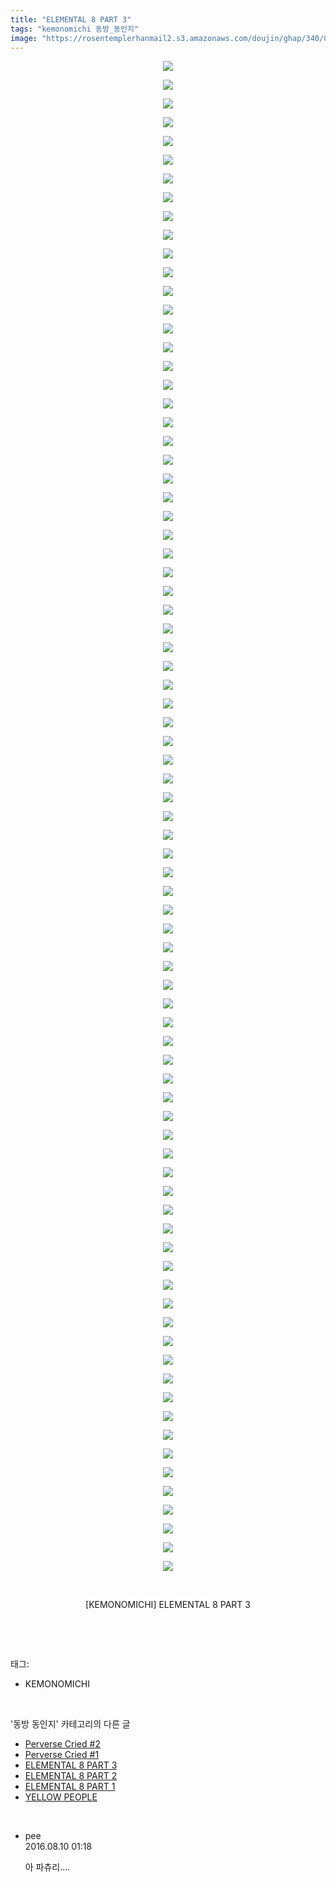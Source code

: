 ```yaml
---
title: "ELEMENTAL 8 PART 3"
tags: "kemonomichi 동방_동인지"
image: "https://rosentemplerhanmail2.s3.amazonaws.com/doujin/ghap/340/001.gif"
---
```

<div class="article">
<p style="text-align: center; clear: none; float: none;"><img src="{{ site.imgserver12 }}/ghap/340/001.gif"/></p>
<p style="text-align: center; clear: none; float: none;"><img src="{{ site.imgserver12 }}/ghap/340/002.jpg"/></p>
<p style="text-align: center; clear: none; float: none;"><img src="{{ site.imgserver12 }}/ghap/340/003.gif"/></p>
<p style="text-align: center; clear: none; float: none;"><img src="{{ site.imgserver12 }}/ghap/340/004.gif"/></p>
<p style="text-align: center; clear: none; float: none;"><img src="{{ site.imgserver12 }}/ghap/340/005.gif"/></p>
<p style="text-align: center; clear: none; float: none;"><img src="{{ site.imgserver12 }}/ghap/340/006.gif"/></p>
<p style="text-align: center; clear: none; float: none;"><img src="{{ site.imgserver12 }}/ghap/340/007.gif"/></p>
<p style="text-align: center; clear: none; float: none;"><img src="{{ site.imgserver12 }}/ghap/340/008.gif"/></p>
<p style="text-align: center; clear: none; float: none;"><img src="{{ site.imgserver12 }}/ghap/340/009.gif"/></p>
<p style="text-align: center; clear: none; float: none;"><img src="{{ site.imgserver12 }}/ghap/340/010.gif"/></p>
<p style="text-align: center; clear: none; float: none;"><img src="{{ site.imgserver12 }}/ghap/340/011.gif"/></p>
<p style="text-align: center; clear: none; float: none;"><img src="{{ site.imgserver12 }}/ghap/340/012.gif"/></p>
<p style="text-align: center; clear: none; float: none;"><img src="{{ site.imgserver12 }}/ghap/340/013.gif"/></p>
<p style="text-align: center; clear: none; float: none;"><img src="{{ site.imgserver12 }}/ghap/340/014.gif"/></p>
<p style="text-align: center; clear: none; float: none;"><img src="{{ site.imgserver12 }}/ghap/340/015.gif"/></p>
<p style="text-align: center; clear: none; float: none;"><img src="{{ site.imgserver12 }}/ghap/340/016.gif"/></p>
<p style="text-align: center; clear: none; float: none;"><img src="{{ site.imgserver12 }}/ghap/340/017.gif"/></p>
<p style="text-align: center; clear: none; float: none;"><img src="{{ site.imgserver12 }}/ghap/340/018.gif"/></p>
<p style="text-align: center; clear: none; float: none;"><img src="{{ site.imgserver12 }}/ghap/340/019.gif"/></p>
<p style="text-align: center; clear: none; float: none;"><img src="{{ site.imgserver12 }}/ghap/340/020.gif"/></p>
<p style="text-align: center; clear: none; float: none;"><img src="{{ site.imgserver12 }}/ghap/340/021.gif"/></p>
<p style="text-align: center; clear: none; float: none;"><img src="{{ site.imgserver12 }}/ghap/340/022.gif"/></p>
<p style="text-align: center; clear: none; float: none;"><img src="{{ site.imgserver12 }}/ghap/340/023.gif"/></p>
<p style="text-align: center; clear: none; float: none;"><img src="{{ site.imgserver12 }}/ghap/340/024.gif"/></p>
<p style="text-align: center; clear: none; float: none;"><img src="{{ site.imgserver12 }}/ghap/340/025.jpg"/></p>
<p style="text-align: center; clear: none; float: none;"><img src="{{ site.imgserver12 }}/ghap/340/026.gif"/></p>
<p style="text-align: center; clear: none; float: none;"><img src="{{ site.imgserver12 }}/ghap/340/027.gif"/></p>
<p style="text-align: center; clear: none; float: none;"><img src="{{ site.imgserver12 }}/ghap/340/028.gif"/></p>
<p style="text-align: center; clear: none; float: none;"><img src="{{ site.imgserver12 }}/ghap/340/029.gif"/></p>
<p style="text-align: center; clear: none; float: none;"><img src="{{ site.imgserver12 }}/ghap/340/030.gif"/></p>
<p style="text-align: center; clear: none; float: none;"><img src="{{ site.imgserver12 }}/ghap/340/031.gif"/></p>
<p style="text-align: center; clear: none; float: none;"><img src="{{ site.imgserver12 }}/ghap/340/032.gif"/></p>
<p style="text-align: center; clear: none; float: none;"><img src="{{ site.imgserver12 }}/ghap/340/033.gif"/></p>
<p style="text-align: center; clear: none; float: none;"><img src="{{ site.imgserver12 }}/ghap/340/034.gif"/></p>
<p style="text-align: center; clear: none; float: none;"><img src="{{ site.imgserver12 }}/ghap/340/035.gif"/></p>
<p style="text-align: center; clear: none; float: none;"><img src="{{ site.imgserver12 }}/ghap/340/036.gif"/></p>
<p style="text-align: center; clear: none; float: none;"><img src="{{ site.imgserver12 }}/ghap/340/037.gif"/></p>
<p style="text-align: center; clear: none; float: none;"><img src="{{ site.imgserver12 }}/ghap/340/038.gif"/></p>
<p style="text-align: center; clear: none; float: none;"><img src="{{ site.imgserver12 }}/ghap/340/039.gif"/></p>
<p style="text-align: center; clear: none; float: none;"><img src="{{ site.imgserver12 }}/ghap/340/040.gif"/></p>
<p style="text-align: center; clear: none; float: none;"><img src="{{ site.imgserver12 }}/ghap/340/041.gif"/></p>
<p style="text-align: center; clear: none; float: none;"><img src="{{ site.imgserver12 }}/ghap/340/042.gif"/></p>
<p style="text-align: center; clear: none; float: none;"><img src="{{ site.imgserver12 }}/ghap/340/043.gif"/></p>
<p style="text-align: center; clear: none; float: none;"><img src="{{ site.imgserver12 }}/ghap/340/044.gif"/></p>
<p style="text-align: center; clear: none; float: none;"><img src="{{ site.imgserver12 }}/ghap/340/045.gif"/></p>
<p style="text-align: center; clear: none; float: none;"><img src="{{ site.imgserver12 }}/ghap/340/046.gif"/></p>
<p style="text-align: center; clear: none; float: none;"><img src="{{ site.imgserver12 }}/ghap/340/047.jpg"/></p>
<p style="text-align: center; clear: none; float: none;"><img src="{{ site.imgserver12 }}/ghap/340/048.gif"/></p>
<p style="text-align: center; clear: none; float: none;"><img src="{{ site.imgserver12 }}/ghap/340/049.gif"/></p>
<p style="text-align: center; clear: none; float: none;"><img src="{{ site.imgserver12 }}/ghap/340/050.gif"/></p>
<p style="text-align: center; clear: none; float: none;"><img src="{{ site.imgserver12 }}/ghap/340/051.gif"/></p>
<p style="text-align: center; clear: none; float: none;"><img src="{{ site.imgserver12 }}/ghap/340/052.gif"/></p>
<p style="text-align: center; clear: none; float: none;"><img src="{{ site.imgserver12 }}/ghap/340/053.gif"/></p>
<p style="text-align: center; clear: none; float: none;"><img src="{{ site.imgserver12 }}/ghap/340/054.gif"/></p>
<p style="text-align: center; clear: none; float: none;"><img src="{{ site.imgserver12 }}/ghap/340/055.gif"/></p>
<p style="text-align: center; clear: none; float: none;"><img src="{{ site.imgserver12 }}/ghap/340/056.gif"/></p>
<p style="text-align: center; clear: none; float: none;"><img src="{{ site.imgserver12 }}/ghap/340/057.gif"/></p>
<p style="text-align: center; clear: none; float: none;"><img src="{{ site.imgserver12 }}/ghap/340/058.gif"/></p>
<p style="text-align: center; clear: none; float: none;"><img src="{{ site.imgserver12 }}/ghap/340/059.gif"/></p>
<p style="text-align: center; clear: none; float: none;"><img src="{{ site.imgserver12 }}/ghap/340/060.gif"/></p>
<p style="text-align: center; clear: none; float: none;"><img src="{{ site.imgserver12 }}/ghap/340/061.jpg"/></p>
<p style="text-align: center; clear: none; float: none;"><img src="{{ site.imgserver12 }}/ghap/340/062.gif"/></p>
<p style="text-align: center; clear: none; float: none;"><img src="{{ site.imgserver12 }}/ghap/340/063.gif"/></p>
<p style="text-align: center; clear: none; float: none;"><img src="{{ site.imgserver12 }}/ghap/340/064.gif"/></p>
<p style="text-align: center; clear: none; float: none;"><img src="{{ site.imgserver12 }}/ghap/340/065.gif"/></p>
<p style="text-align: center; clear: none; float: none;"><img src="{{ site.imgserver12 }}/ghap/340/066.gif"/></p>
<p style="text-align: center; clear: none; float: none;"><img src="{{ site.imgserver12 }}/ghap/340/067.gif"/></p>
<p style="text-align: center; clear: none; float: none;"><img src="{{ site.imgserver12 }}/ghap/340/068.gif"/></p>
<p style="text-align: center; clear: none; float: none;"><img src="{{ site.imgserver12 }}/ghap/340/069.gif"/></p>
<p style="text-align: center; clear: none; float: none;"><img src="{{ site.imgserver12 }}/ghap/340/070.jpg"/></p>
<p style="text-align: center; clear: none; float: none;"><img src="{{ site.imgserver12 }}/ghap/340/071.gif"/></p>
<p style="text-align: center; clear: none; float: none;"><img src="{{ site.imgserver12 }}/ghap/340/072.gif"/></p>
<p style="text-align: center; clear: none; float: none;"><img src="{{ site.imgserver12 }}/ghap/340/073.gif"/></p>
<p style="text-align: center; clear: none; float: none;"><img src="{{ site.imgserver12 }}/ghap/340/074.gif"/></p>
<p style="text-align: center; clear: none; float: none;"><img src="{{ site.imgserver12 }}/ghap/340/075.gif"/></p>
<p style="text-align: center; clear: none; float: none;"><img src="{{ site.imgserver12 }}/ghap/340/076.gif"/></p>
<p style="text-align: center; clear: none; float: none;"><img src="{{ site.imgserver12 }}/ghap/340/077.gif"/></p>
<p style="text-align: center; clear: none; float: none;"><img src="{{ site.imgserver12 }}/ghap/340/078.gif"/></p>
<p style="text-align: center; clear: none; float: none;"><img src="{{ site.imgserver12 }}/ghap/340/079.gif"/></p>
<p style="text-align: center; clear: none; float: none;"><img src="{{ site.imgserver12 }}/ghap/340/080.gif"/></p>
<p style="text-align: center; clear: none; float: none;"><img src="{{ site.imgserver12 }}/ghap/340/081.jpg"/></p>
<p style="text-align: center; clear: none; float: none;"><br/></p>
<p style="text-align: center; clear: none; float: none;">[KEMONOMICHI] ELEMENTAL 8 PART 3</p>
<p><br/></p>
</div><br/>
<div class="tagTrail">
<p>태그: </p>
<ul>
<li>KEMONOMICHI</li>
</ul>
</div><br/>
<div class="another">
<p>'동방 동인지' 카테고리의 다른 글</p>
<ul>
<li><a href="/ghap_344">Perverse Cried #2</a></li>
<li><a href="/ghap_343">Perverse Cried #1</a></li>
<li><a href="/ghap_340">ELEMENTAL 8 PART 3</a></li>
<li><a href="/ghap_339">ELEMENTAL 8 PART 2</a></li>
<li><a href="/ghap_338">ELEMENTAL 8 PART 1</a></li>
<li><a href="/ghap_337">YELLOW PEOPLE</a></li>
</ul>
</div><br/>
<div class="cb_module cb_fluid">
<div class="cb_wrt cb_profile">
<div class="comment">
<ul>
<li class="cb_thumb_off" id="comment14778024">
<div class="cb_comment_area">
<div class="cb_info_area">
<div class="cb_section">
<span class="cb_nick_name">pee</span>
</div>
<div class="cb_section">
<span class="cb_date">2016.08.10 01:18 </span>
</div>
</div>
<div class="cb_dsc_comment">
<p class="cb_dsc">
											아 파츄리....
										</p>
</div>
</div></li>
</ul>
</div>
</div><!-- commentList close -->
</div><br/>
